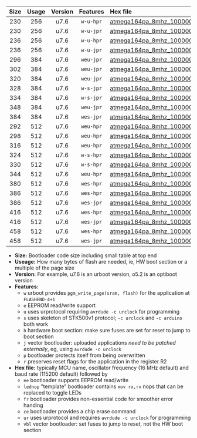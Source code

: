 |Size|Usage|Version|Features|Hex file|
|:-:|:-:|:-:|:-:|:--|
|230|256|u7.6|`w-u-hpr`|[atmega164pa_8mhz_1000000bps_ur.hex](https://raw.githubusercontent.com/stefanrueger/urboot/main//atmega164pa_8mhz_1000000bps_ur.hex)|
|230|256|u7.6|`w-u-jpr`|[atmega164pa_8mhz_1000000bps_ur_vbl.hex](https://raw.githubusercontent.com/stefanrueger/urboot/main//atmega164pa_8mhz_1000000bps_ur_vbl.hex)|
|236|256|u7.6|`w-u-hpr`|[atmega164pa_8mhz_1000000bps_lednop_ur.hex](https://raw.githubusercontent.com/stefanrueger/urboot/main//atmega164pa_8mhz_1000000bps_lednop_ur.hex)|
|236|256|u7.6|`w-u-jpr`|[atmega164pa_8mhz_1000000bps_lednop_ur_vbl.hex](https://raw.githubusercontent.com/stefanrueger/urboot/main//atmega164pa_8mhz_1000000bps_lednop_ur_vbl.hex)|
|296|384|u7.6|`weu-jpr`|[atmega164pa_8mhz_1000000bps_ee_ur_vbl.hex](https://raw.githubusercontent.com/stefanrueger/urboot/main//atmega164pa_8mhz_1000000bps_ee_ur_vbl.hex)|
|302|384|u7.6|`weu-jpr`|[atmega164pa_8mhz_1000000bps_ee_lednop_ur_vbl.hex](https://raw.githubusercontent.com/stefanrueger/urboot/main//atmega164pa_8mhz_1000000bps_ee_lednop_ur_vbl.hex)|
|320|384|u7.6|`weu-jpr`|[atmega164pa_8mhz_1000000bps_ee_lednop_fr_ur_vbl.hex](https://raw.githubusercontent.com/stefanrueger/urboot/main//atmega164pa_8mhz_1000000bps_ee_lednop_fr_ur_vbl.hex)|
|328|384|u7.6|`w-s-jpr`|[atmega164pa_8mhz_1000000bps_vbl.hex](https://raw.githubusercontent.com/stefanrueger/urboot/main//atmega164pa_8mhz_1000000bps_vbl.hex)|
|334|384|u7.6|`w-s-jpr`|[atmega164pa_8mhz_1000000bps_lednop_vbl.hex](https://raw.githubusercontent.com/stefanrueger/urboot/main//atmega164pa_8mhz_1000000bps_lednop_vbl.hex)|
|348|384|u7.6|`weu-jpr`|[atmega164pa_8mhz_1000000bps_ee_lednop_fr_ce_ur_vbl.hex](https://raw.githubusercontent.com/stefanrueger/urboot/main//atmega164pa_8mhz_1000000bps_ee_lednop_fr_ce_ur_vbl.hex)|
|384|384|u7.6|`wes-jpr`|[atmega164pa_8mhz_1000000bps_ee_vbl.hex](https://raw.githubusercontent.com/stefanrueger/urboot/main//atmega164pa_8mhz_1000000bps_ee_vbl.hex)|
|292|512|u7.6|`weu-hpr`|[atmega164pa_8mhz_1000000bps_ee_ur.hex](https://raw.githubusercontent.com/stefanrueger/urboot/main//atmega164pa_8mhz_1000000bps_ee_ur.hex)|
|298|512|u7.6|`weu-hpr`|[atmega164pa_8mhz_1000000bps_ee_lednop_ur.hex](https://raw.githubusercontent.com/stefanrueger/urboot/main//atmega164pa_8mhz_1000000bps_ee_lednop_ur.hex)|
|316|512|u7.6|`weu-hpr`|[atmega164pa_8mhz_1000000bps_ee_lednop_fr_ur.hex](https://raw.githubusercontent.com/stefanrueger/urboot/main//atmega164pa_8mhz_1000000bps_ee_lednop_fr_ur.hex)|
|324|512|u7.6|`w-s-hpr`|[atmega164pa_8mhz_1000000bps.hex](https://raw.githubusercontent.com/stefanrueger/urboot/main//atmega164pa_8mhz_1000000bps.hex)|
|330|512|u7.6|`w-s-hpr`|[atmega164pa_8mhz_1000000bps_lednop.hex](https://raw.githubusercontent.com/stefanrueger/urboot/main//atmega164pa_8mhz_1000000bps_lednop.hex)|
|344|512|u7.6|`weu-hpr`|[atmega164pa_8mhz_1000000bps_ee_lednop_fr_ce_ur.hex](https://raw.githubusercontent.com/stefanrueger/urboot/main//atmega164pa_8mhz_1000000bps_ee_lednop_fr_ce_ur.hex)|
|380|512|u7.6|`wes-hpr`|[atmega164pa_8mhz_1000000bps_ee.hex](https://raw.githubusercontent.com/stefanrueger/urboot/main//atmega164pa_8mhz_1000000bps_ee.hex)|
|386|512|u7.6|`wes-hpr`|[atmega164pa_8mhz_1000000bps_ee_lednop.hex](https://raw.githubusercontent.com/stefanrueger/urboot/main//atmega164pa_8mhz_1000000bps_ee_lednop.hex)|
|386|512|u7.6|`wes-jpr`|[atmega164pa_8mhz_1000000bps_ee_lednop_vbl.hex](https://raw.githubusercontent.com/stefanrueger/urboot/main//atmega164pa_8mhz_1000000bps_ee_lednop_vbl.hex)|
|416|512|u7.6|`wes-hpr`|[atmega164pa_8mhz_1000000bps_ee_lednop_fr.hex](https://raw.githubusercontent.com/stefanrueger/urboot/main//atmega164pa_8mhz_1000000bps_ee_lednop_fr.hex)|
|416|512|u7.6|`wes-jpr`|[atmega164pa_8mhz_1000000bps_ee_lednop_fr_vbl.hex](https://raw.githubusercontent.com/stefanrueger/urboot/main//atmega164pa_8mhz_1000000bps_ee_lednop_fr_vbl.hex)|
|458|512|u7.6|`wes-hpr`|[atmega164pa_8mhz_1000000bps_ee_lednop_fr_ce.hex](https://raw.githubusercontent.com/stefanrueger/urboot/main//atmega164pa_8mhz_1000000bps_ee_lednop_fr_ce.hex)|
|458|512|u7.6|`wes-jpr`|[atmega164pa_8mhz_1000000bps_ee_lednop_fr_ce_vbl.hex](https://raw.githubusercontent.com/stefanrueger/urboot/main//atmega164pa_8mhz_1000000bps_ee_lednop_fr_ce_vbl.hex)|

- **Size:** Bootloader code size including small table at top end
- **Useage:** How many bytes of flash are needed, ie, HW boot section or a multiple of the page size
- **Version:** For example, u7.6 is an urboot version, o5.2 is an optiboot version
- **Features:**
  + `w` urboot provides `pgm_write_page(sram, flash)` for the application at `FLASHEND-4+1`
  + `e` EEPROM read/write support
  + `u` uses urprotocol requiring `avrdude -c urclock` for programming
  + `s` uses skeleton of STK500v1 protocol; `-c urclock` and `-c arduino` both work
  + `h` hardware boot section: make sure fuses are set for reset to jump to boot section
  + `j` vector bootloader: uploaded applications *need to be patched externally*, eg, using `avrdude -c urclock`
  + `p` bootloader protects itself from being overwritten
  + `r` preserves reset flags for the application in the register R2
- **Hex file:** typically MCU name, oscillator frequency (16 MHz default) and baud rate (115200 default) followed by
  + `ee` bootloader supports EEPROM read/write
  + `lednop` "template" bootloader contains `mov rx,rx` nops that can be replaced to toggle LEDs
  + `fr` bootloader provides non-essential code for smoother error handing
  + `ce` bootloader provides a chip erase command
  + `ur` uses urprotocol and requires `avrdude -c urclock` for programming
  + `vbl` vector bootloader: set fuses to jump to reset, not the HW boot section
